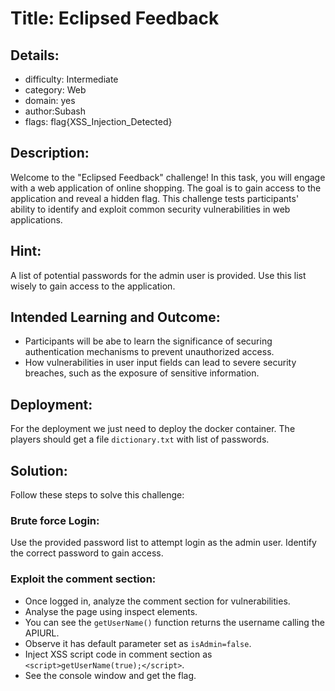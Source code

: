 ﻿# Title: Eclipsed Feedback

## Details:
* difficulty: Intermediate
* category: Web
* domain: yes
* author:Subash
* flags: flag{XSS_Injection_Detected}

## Description:
Welcome to the "Eclipsed Feedback" challenge! In this task, you will engage with a web application of online shopping. The goal is to gain access to the application and reveal a hidden flag. This challenge tests participants' ability to identify and exploit common security vulnerabilities in web applications.

## Hint:
A list of potential passwords for the admin user is provided. Use this list wisely to gain access to the application.

## Intended Learning and Outcome:
- Participants will be abe to learn the significance of securing authentication mechanisms to prevent unauthorized access.
- How vulnerabilities in user input fields can lead to severe security breaches, such as the exposure of sensitive information.

## Deployment:
For the deployment we just need to deploy the docker container. The players should get a file `dictionary.txt` with list of passwords.

## Solution:
Follow these steps to solve this challenge:

### Brute force Login:
Use the provided password list to attempt login as the admin user. Identify the correct password to gain access.

### Exploit the comment section:
- Once logged in, analyze the comment section for vulnerabilities. 
- Analyse the page using inspect elements.
- You can see the `getUserName()` function returns the username calling the APIURL.
- Observe it has default parameter set as `isAdmin=false`.
- Inject XSS script code in comment section as   `<script>getUserName(true);</script>`.
- See the console window and get the flag.
